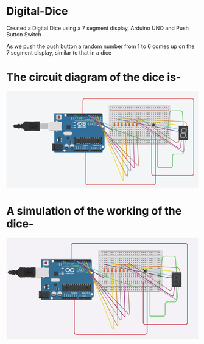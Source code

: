 # Digital-Dice

Created a Digital Dice using a 7 segment display, Arduino UNO and Push Button Switch

As we push the push button a random number from 1 to 6 comes up on the 7 segment display, similar to that in a dice


# The circuit diagram of the dice is- 
![jpg1](Resources/DigitalDiceCkt.jpg)

# A simulation of the working of the dice-
![gif1](Resources/DigitalDicegif.gif)
